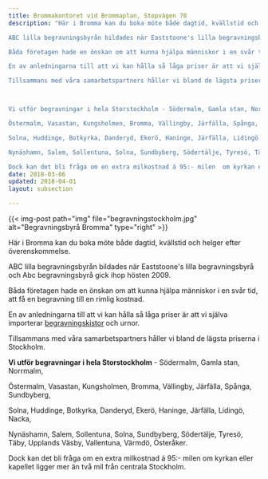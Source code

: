 ```yaml
---
title: Brommakontoret vid Brommaplan, Stopvägen 78
description: "Här i Bromma kan du boka möte både dagtid, kvällstid och helger efter överenskommelse.

ABC lilla begravningsbyrån bildades när Eaststoone's lilla begravningsbyrå och Abc begravningsbyrå gick ihop hösten 2009.

Båda företagen hade en önskan om att kunna hjälpa människor i en svår tid, att få en begravning till en rimlig kostnad.

En av anledningarna till att vi kan hålla så låga priser är att vi själva importerar begravningskistor och urnor.

Tillsammans med våra samarbetspartners håller vi bland de lägsta priserna i Stockholm.



Vi utför begravningar i hela Storstockholm - Södermalm, Gamla stan, Norrmalm,

Östermalm, Vasastan, Kungsholmen, Bromma, Vällingby, Järfälla, Spånga, Sundbyberg,

Solna, Huddinge, Botkyrka, Danderyd, Ekerö, Haninge, Järfälla, Lidingö, Nacka,

Nynäshamn, Salem, Sollentuna, Solna, Sundbyberg, Södertälje, Tyresö, Täby, Upplands Väsby, Vallentuna, Värmdö, Österåker.

Dock kan det bli fråga om en extra milkostnad á 95:- milen  om kyrkan eller kapellet ligger mer än två mil från centrala Stockholm."
date: 2018-03-06
updated: 2018-04-01
layout: subsection

---
```




{{< img-post
    path="img" file="begravningstockholm.jpg"
    alt="Begravningsbyrå Bromma" type="right" >}}

Här i Bromma kan du boka möte både dagtid, kvällstid och helger efter överenskommelse.

ABC lilla begravningsbyrån bildades när Eaststoone's lilla begravningsbyrå och Abc begravningsbyrå gick ihop hösten 2009.

Båda företagen hade en önskan om att kunna hjälpa människor i en svår tid, att få en begravning till en rimlig kostnad.

En av anledningarna till att vi kan hålla så låga priser är att vi själva importerar [begravningskistor][1] och urnor.

Tillsammans med våra samarbetspartners håller vi bland de lägsta priserna i Stockholm.



**Vi utför begravningar i hela Storstockholm** - Södermalm, Gamla stan, Norrmalm,

Östermalm, Vasastan, Kungsholmen, Bromma, Vällingby, Järfälla, Spånga, Sundbyberg,

Solna, Huddinge, Botkyrka, Danderyd, Ekerö, Haninge, Järfälla, Lidingö, Nacka,

Nynäshamn, Salem, Sollentuna, Solna, Sundbyberg, Södertälje, Tyresö, Täby, Upplands Väsby, Vallentuna, Värmdö, Österåker.

Dock kan det bli fråga om en extra milkostnad á 95:- milen  om kyrkan eller kapellet ligger mer än två mil från centrala Stockholm.


  [1]: begravningskista
